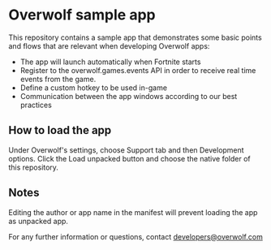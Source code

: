 # Overwolf sample app

This repository contains a sample app that demonstrates some basic points and flows that are relevant when developing Overwolf apps:

- The app will launch automatically when Fortnite starts
- Register to the overwolf.games.events API in order to receive real time events from the game.
- Define a custom hotkey to be used in-game
- Communication between the app windows according to our best practices 

## How to load the app
Under Overwolf's settings, choose Support tab and then Development options. Click the Load unpacked button and choose the native folder of this repository.

## Notes
Editing the author or app name in the manifest will prevent loading the app
as unpacked app.

For any further information or questions, contact developers@overwolf.com
